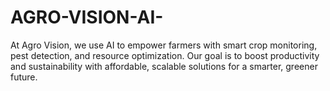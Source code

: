 # AGRO-VISION-AI-
At Agro Vision, we use AI to empower farmers with smart crop monitoring, pest detection, and resource optimization. Our goal is to boost productivity and sustainability with affordable, scalable solutions for a smarter, greener future.
